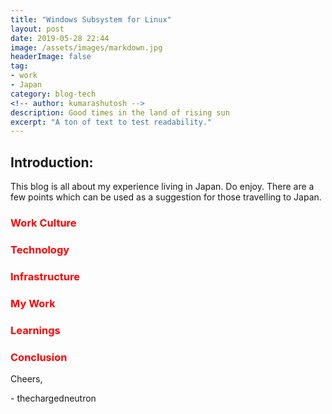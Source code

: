 ```yaml
---
title: "Windows Subsystem for Linux"
layout: post
date: 2019-05-28 22:44
image: /assets/images/markdown.jpg
headerImage: false
tag:
- work
- Japan
category: blog-tech
<!-- author: kumarashutosh -->
description: Good times in the land of rising sun
excerpt: "A ton of text to test readability."
---
```


<!-- ---
layout: post
title: "Windows Subsystem for Linux"
excerpt: "A ton of text to test readability."
categories: [blog-tech]
comments: true
--- -->

## Introduction:

This blog is all about my experience living in Japan. Do enjoy. There are a few points which can be used as a suggestion for those travelling to Japan.


### <span style="color:red"> Work Culture </span>
### <span style="color:red"> Technology </span>
### <span style="color:red"> Infrastructure </span>
### <span style="color:red"> My Work </span>
### <span style="color:red"> Learnings </span>
### <span style="color:red"> Conclusion </span>


Cheers,

\- thechargedneutron



